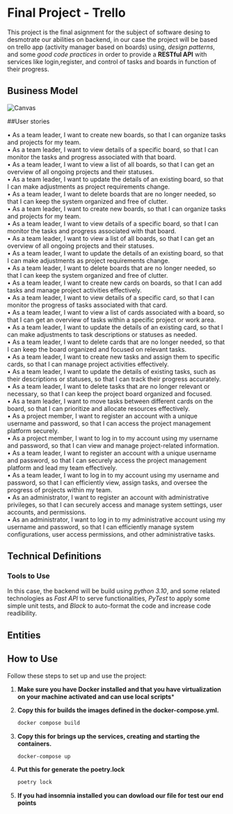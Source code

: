 # Final Project - Trello

This project is the final asignment for the subject of software desing to desmotrate our abilities on backend, in our case the project will be based on trello app (activity manager based on boards) using, _design patterns_, and some _good code practices_ in order to provide a __RESTful API__ with services like login,register, and control of tasks and boards in function of their progress.

## Business Model

![Canvas](https://github.com/Andrew552004/project/assets/149690633/a7efcc5b-e1f3-437b-85a9-7a3f7e517e8d)


##User stories

• As a team leader, I want to create new boards, so that I can organize tasks and projects for my team.  
• As a team leader, I want to view details of a specific board, so that I can monitor the tasks and progress associated with that board.  
• As a team leader, I want to view a list of all boards, so that I can get an overview of all ongoing projects and their statuses.  
• As a team leader, I want to update the details of an existing board, so that I can make adjustments as project requirements change.  
• As a team leader, I want to delete boards that are no longer needed, so that I can keep the system organized and free of clutter.  
• As a team leader, I want to create new boards, so that I can organize tasks and projects for my team.  
• As a team leader, I want to view details of a specific board, so that I can monitor the tasks and progress associated with that board.  
• As a team leader, I want to view a list of all boards, so that I can get an overview of all ongoing projects and their statuses.  
• As a team leader, I want to update the details of an existing board, so that I can make adjustments as project requirements change.  
• As a team leader, I want to delete boards that are no longer needed, so that I can keep the system organized and free of clutter.  
• As a team leader, I want to create new cards on boards, so that I can add tasks and manage project activities effectively.  
• As a team leader, I want to view details of a specific card, so that I can monitor the progress of tasks associated with that card.  
• As a team leader, I want to view a list of cards associated with a board, so that I can get an overview of tasks within a specific project or work area.  
• As a team leader, I want to update the details of an existing card, so that I can make adjustments to task descriptions or statuses as needed.  
• As a team leader, I want to delete cards that are no longer needed, so that I can keep the board organized and focused on relevant tasks.  
• As a team leader, I want to create new tasks and assign them to specific cards, so that I can manage project activities effectively.  
• As a team leader, I want to update the details of existing tasks, such as their descriptions or statuses, so that I can track their progress accurately.  
• As a team leader, I want to delete tasks that are no longer relevant or necessary, so that I can keep the project board organized and focused.  
• As a team leader, I want to move tasks between different cards on the board, so that I can prioritize and allocate resources effectively.  
• As a project member, I want to register an account with a unique username and password, so that I can access the project management platform securely.  
• As a project member, I want to log in to my account using my username and password, so that I can view and manage project-related information.  
• As a team leader, I want to register an account with a unique username and password, so that I can securely access the project management platform and lead my team effectively.  
• As a team leader, I want to log in to my account using my username and password, so that I can efficiently view, assign tasks, and oversee the progress of projects within my team.  
• As an administrator, I want to register an account with administrative privileges, so that I can securely access and manage system settings, user accounts, and permissions.  
• As an administrator, I want to log in to my administrative account using my username and password, so that I can efficiently manage system configurations, user access permissions, and other administrative tasks.  

## Technical Definitions

### Tools to Use

In this case, the backend will be build using _python 3.10_, and some related technologies as _Fast API_ to serve functionalities, _PyTest_ to apply some simple unit tests, and _Black_ to auto-format the code and increase code readibility.

## Entities



## How to Use

Follow these steps to set up and use the project:

1. **Make sure you have Docker installed and that you have virtualization on your machine activated and can use local scripts***

2. **Copy this for builds the images defined in the docker-compose.yml.**
   ```bash
   docker compose build
   ```
3. **Copy this for brings up the services, creating and starting the containers.**
   ```bash
   docker-compose up
   ```
4. **Put this for generate the poetry.lock**
   ```bash
   poetry lock
   ```
5. **If you had insomnia installed you can dowload our file for test our end points**

